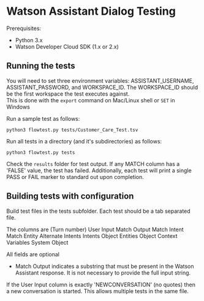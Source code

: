 # Watson Assistant Dialog Testing


Prerequisites:
* Python 3.x
* Watson Developer Cloud SDK (1.x or 2.x)

## Running the tests
You will need to set three environment variables: ASSISTANT_USERNAME, ASSISTANT_PASSWORD, and WORKSPACE_ID.  The WORKSPACE_ID should be the first workspace the test executes against.  
This is done with the `export` command on Mac/Linux shell or `SET` in Windows

Run a sample test as follows:
```
python3 flowtest.py tests/Customer_Care_Test.tsv
```

Run all tests in a directory (and it's subdirectories) as follows:
```
python3 flowtest.py tests
```

Check the `results` folder for test output.  If any MATCH column has a 'FALSE' value, the test has failed.
Additionally, each test will print a single PASS or FAIL marker to standard out upon completion.

## Building tests with configuration
Build test files in the tests subfolder.  Each test should be a tab separated file.

The columns are
(Turn number) User Input      Match Output    Match Intent    Match Entity    Alternate Intents       Intents Object  Entities Object Context Variables       System Object

All fields are optional

* Match Output indicates a substring that must be present in the Watson Assistant response. It is not necessary to provide the full input string.

If the User Input column is exactly 'NEWCONVERSATION' (no quotes) then a new conversation is started.  This allows multiple tests in the same file.
